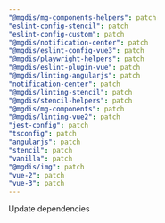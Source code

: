 ```yaml
---
"@mgdis/mg-components-helpers": patch
"eslint-config-stencil": patch
"eslint-config-custom": patch
"@mgdis/notification-center": patch
"@mgdis/eslint-config-vue3": patch
"@mgdis/playwright-helpers": patch
"@mgdis/eslint-plugin-vue": patch
"@mgdis/linting-angularjs": patch
"notification-center": patch
"@mgdis/linting-stencil": patch
"@mgdis/stencil-helpers": patch
"@mgdis/mg-components": patch
"@mgdis/linting-vue2": patch
"jest-config": patch
"tsconfig": patch
"angularjs": patch
"stencil": patch
"vanilla": patch
"@mgdis/img": patch
"vue-2": patch
"vue-3": patch
---
```


Update dependencies
